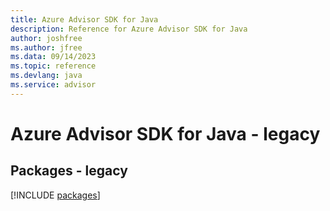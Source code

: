 ```yaml
---
title: Azure Advisor SDK for Java
description: Reference for Azure Advisor SDK for Java
author: joshfree
ms.author: jfree
ms.data: 09/14/2023
ms.topic: reference
ms.devlang: java
ms.service: advisor
---
```

# Azure Advisor SDK for Java - legacy
## Packages - legacy
[!INCLUDE [packages](advisor-index.md)]